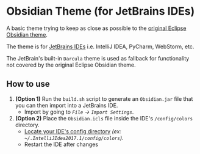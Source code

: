 # Obsidian Theme (for JetBrains IDEs)

A basic theme trying to keep as close as possible to the [original Eclipse Obsidian theme](http://www.eclipsecolorthemes.org/?view=theme&id=21).

The theme is for [JetBrains IDEs](https://www.jetbrains.com/products.html) i.e. IntelliJ IDEA, PyCharm, WebStorm, etc.

The JetBrain's built-in `Darcula` theme is used as fallback for functionality not covered by the original Eclipse Obsidian theme.

## How to use
1. **(Option 1)** Run the `build.sh` script to generate an `Obsidian.jar` file that you can then import into a JetBrains IDE.
    - Import by going to _`File` -> `Import Settings`_.
2. **(Option 2)** Place the `Obsidian.icls` file inside the IDE's `/config/colors` directory.
    - [Locate your IDE's config directory](https://intellij-support.jetbrains.com/hc/en-us/articles/206544519-Directories-used-by-the-IDE-to-store-settings-caches-plugins-and-logs)
      _(ex: `~/.IntelliJIdea2017.1/config/colors`)_.
    - Restart the IDE after changes

